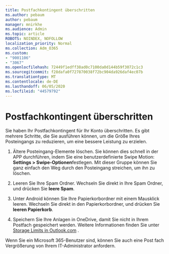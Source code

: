 ```yaml
---
title: Postfachkontingent überschritten
ms.author: pebaum
author: pebaum
manager: mnirkhe
ms.audience: Admin
ms.topic: article
ROBOTS: NOINDEX, NOFOLLOW
localization_priority: Normal
ms.collection: Adm_O365
ms.custom:
- "9001106"
- "3067"
ms.openlocfilehash: 72449f1edff38ad0c7100da0d144b59f3072c1c3
ms.sourcegitcommit: f28dafa0f727870038f72bc904da926daf4ec07b
ms.translationtype: MT
ms.contentlocale: de-DE
ms.lasthandoff: 06/05/2020
ms.locfileid: "44579792"
---
```

# <a name="mailbox-quota-exceeded"></a>Postfachkontingent überschritten

Sie haben Ihr Postfachkontingent für Ihr Konto überschritten. Es gibt mehrere Schritte, die Sie ausführen können, um die Größe Ihres Posteingangs zu reduzieren, um eine bessere Leistung zu erzielen.

1. Ältere Posteingang-Elemente löschen. Sie können dies schnell in der APP durchführen, indem Sie eine benutzerdefinierte Swipe Motion: **Settings > Swipe-Optionen**festlegen. Mit dieser Gruppe können Sie ganz einfach den Weg durch den Posteingang streichen, um ihn zu löschen.

2. Leeren Sie Ihre Spam Ordner. Wechseln Sie direkt in Ihre Spam Ordner, und drücken Sie **leere Spam**.

3. Unter Android können Sie Ihre Papierkorbordner mit einem Mausklick leeren. Wechseln Sie direkt in den Papierkorbordner, und drücken Sie **leeren Papierkorb**. 

4. Speichern Sie Ihre Anlagen in OneDrive, damit Sie nicht in Ihrem Postfach gespeichert werden. Weitere Informationen finden Sie unter [Storage Limits in Outlook.com](https://support.office.com/article/storage-limits-in-outlook-com-7ac99134-69e5-4619-ac0b-2d313bba5e9e) . 

Wenn Sie ein Microsoft 365-Benutzer sind, können Sie auch eine Post fach Vergrößerung von Ihrem IT-Administrator anfordern.